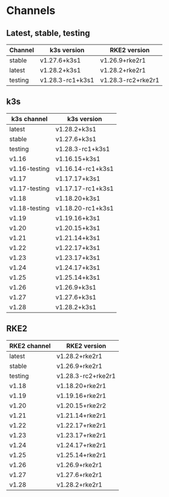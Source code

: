 # Channels

## Latest, stable, testing

| Channel | k3s version | RKE2 version |
| ------- | ----------- | ------------ |
stable|v1.27.6+k3s1|v1.26.9+rke2r1
latest|v1.28.2+k3s1|v1.28.2+rke2r1
testing|v1.28.3-rc1+k3s1|v1.28.3-rc2+rke2r1

## k3s

| k3s channel | k3s version |
| ----------- | ----------- |
| latest | v1.28.2+k3s1 |
| stable | v1.27.6+k3s1 |
| testing | v1.28.3-rc1+k3s1 |
| v1.16 | v1.16.15+k3s1 |
| v1.16-testing | v1.16.14-rc1+k3s1 |
| v1.17 | v1.17.17+k3s1 |
| v1.17-testing | v1.17.17-rc1+k3s1 |
| v1.18 | v1.18.20+k3s1 |
| v1.18-testing | v1.18.20-rc1+k3s1 |
| v1.19 | v1.19.16+k3s1 |
| v1.20 | v1.20.15+k3s1 |
| v1.21 | v1.21.14+k3s1 |
| v1.22 | v1.22.17+k3s1 |
| v1.23 | v1.23.17+k3s1 |
| v1.24 | v1.24.17+k3s1 |
| v1.25 | v1.25.14+k3s1 |
| v1.26 | v1.26.9+k3s1 |
| v1.27 | v1.27.6+k3s1 |
| v1.28 | v1.28.2+k3s1 |

## RKE2

| RKE2 channel | RKE2 version |
| ------------ | ----------- |
| latest | v1.28.2+rke2r1 |
| stable | v1.26.9+rke2r1 |
| testing | v1.28.3-rc2+rke2r1 |
| v1.18 | v1.18.20+rke2r1 |
| v1.19 | v1.19.16+rke2r1 |
| v1.20 | v1.20.15+rke2r2 |
| v1.21 | v1.21.14+rke2r1 |
| v1.22 | v1.22.17+rke2r1 |
| v1.23 | v1.23.17+rke2r1 |
| v1.24 | v1.24.17+rke2r1 |
| v1.25 | v1.25.14+rke2r1 |
| v1.26 | v1.26.9+rke2r1 |
| v1.27 | v1.27.6+rke2r1 |
| v1.28 | v1.28.2+rke2r1 |
